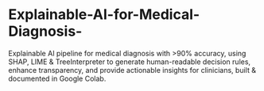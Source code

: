# Explainable-AI-for-Medical-Diagnosis-
Explainable AI pipeline for medical diagnosis with >90% accuracy, using SHAP, LIME &amp; TreeInterpreter to generate human-readable decision rules, enhance transparency, and provide actionable insights for clinicians, built &amp; documented in Google Colab.
